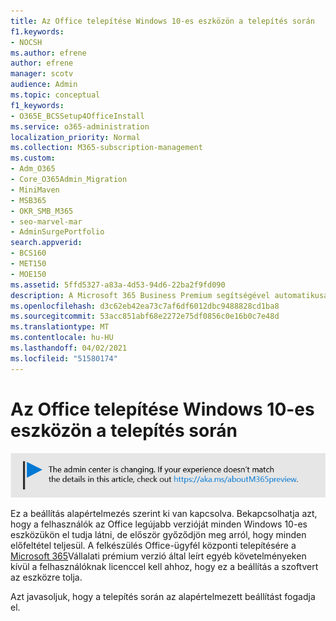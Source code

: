 ```yaml
---
title: Az Office telepítése Windows 10-es eszközön a telepítés során
f1.keywords:
- NOCSH
ms.author: efrene
author: efrene
manager: scotv
audience: Admin
ms.topic: conceptual
f1_keywords:
- O365E_BCSSetup4OfficeInstall
ms.service: o365-administration
localization_priority: Normal
ms.collection: M365-subscription-management
ms.custom:
- Adm_O365
- Core_O365Admin_Migration
- MiniMaven
- MSB365
- OKR_SMB_M365
- seo-marvel-mar
- AdminSurgePortfolio
search.appverid:
- BCS160
- MET150
- MOE150
ms.assetid: 5ffd5327-a83a-4d53-94d6-22ba2f9fd090
description: A Microsoft 365 Business Premium segítségével automatikusan meg lehet győződni arról, hogy a felhasználók az Office legújabb verzióját minden Windows 10-es eszközükön használhatja.
ms.openlocfilehash: d3c62eb42ea73c7af6df6012dbc9488828cd1ba8
ms.sourcegitcommit: 53acc851abf68e2272e75df0856c0e16b0c7e48d
ms.translationtype: MT
ms.contentlocale: hu-HU
ms.lasthandoff: 04/02/2021
ms.locfileid: "51580174"
---
```

# <a name="install-office-on-windows-10-during-setup"></a>Az Office telepítése Windows 10-es eszközön a telepítés során

![Banner that point to https://aka.ms/aboutM365preview .](../media/m365admincenterchanging.png)

Ez a beállítás alapértelmezés szerint ki van kapcsolva. Bekapcsolhatja azt, hogy a felhasználók az Office legújabb verzióját minden Windows 10-es eszközükön el tudja látni, de először győződjön meg arról, hogy minden előfeltétel teljesül. A felkészülés Office-ügyfél központi telepítésére a [Microsoft 365](prepare-for-office-client-deployment.md)Vállalati prémium verzió által leírt egyéb követelményeken kívül a felhasználóknak licenccel kell ahhoz, hogy ez a beállítás a szoftvert az eszközre tolja.
  
Azt javasoljuk, hogy a telepítés során az alapértelmezett beállítást fogadja el.
